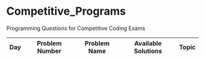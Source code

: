 # Competitive_Programs
Programming Questions for Competitive Coding Exams

| Day | Problem Number | Problem Name | Available Solutions | Topic |
| :---: | :---: | :---: | :---: | :---: |


